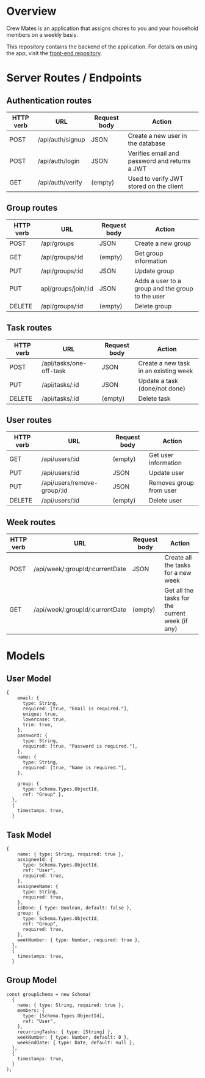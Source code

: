 # Overview
Crew Mates is an application that assigns chores to you and your household members on a weekly basis. 

This repository contains the backend of the application. For details on using the app, visit the [front-end repository](https://github.com/Violinistapirata/final_project_client).

# Server Routes / Endpoints

## Authentication routes

| HTTP verb | URL              | Request body | Action                                        |
| --------- | ---------------- | ------------ | --------------------------------------------- |
| POST      | /api/auth/signup | JSON         | Create a new user in the database            |
| POST      | /api/auth/login  | JSON         | Verifies email and password and returns a JWT |
| GET       | /api/auth/verify | (empty)      | Used to verify JWT stored on the client       |

## Group routes

| HTTP verb | URL             | Request body | Action                     |
| --------- | --------------- | ------------ | -------------------------- |
| POST      | /api/groups     | JSON         | Create a new group         |
| GET       | /api/groups/:id | (empty)      | Get group information      |
| PUT       | /api/groups/:id | JSON         | Update group               |
| PUT       | api/groups/join/:id | JSON | Adds a user to a group and the group to the user 
| DELETE    | /api/groups/:id | (empty)      | Delete group               |

## Task routes

| HTTP verb | URL                           | Request body               | Action                    |
| --------- | ----------------------------- | -------------------------- | ------------------------- |
| POST      | /api/tasks/one-off-task        | JSON                       | Create a new task in an existing week|
| PUT       | /api/tasks/:id                | JSON                       | Update a task (done/not done)|
| DELETE    | /api/tasks/:id                | (empty)                    | Delete task            | 

## User routes

| HTTP verb | URL            | Request body | Action                    |
| --------- | -------------- | ------------ | ------------------------- |
| GET       | /api/users/:id | (empty)      | Get user information      |
| PUT       | /api/users/:id | JSON         | Update user               |
| PUT       | /api/users/remove-group/:id | JSON |Removes group from user
| DELETE    | /api/users/:id | (empty)      | Delete user               |

## Week routes

| HTTP verb | URL                               | Request body     | Action                     |
| --------- | --------------------------------- | ---------------- | -------------------------- |
| POST      | /api/week/:groupId/:currentDate   | JSON             | Create all the tasks for a new week|
| GET       | /api/week/:groupId/:currentDate   | (empty)          | Get all the tasks for the current week (if any) |

# Models

## User Model

```
{
    email: {
      type: String,
      required: [true, "Email is required."],
      unique: true,
      lowercase: true,
      trim: true,
    },
    password: {
      type: String,
      required: [true, "Password is required."],
    },
    name: {
      type: String,
      required: [true, "Name is required."],
    },

    group: {
      type: Schema.Types.ObjectId,
      ref: "Group" },
  },
  {
    timestamps: true,
  }
```

## Task Model

```
{
    name: { type: String, required: true },
    assigneeId: {
      type: Schema.Types.ObjectId,
      ref: "User",
      required: true,
    },
    assigneeName: {
      type: String,
      required: true,
    },
    isDone: { type: Boolean, default: false },
    group: {
      type: Schema.Types.ObjectId,
      ref: "Group",
      required: true,
    },
    weekNumber: { type: Number, required: true },
  },
  {
    timestamps: true,
  }
```

## Group Model

```
const groupSchema = new Schema(
  {
    name: { type: String, required: true },
    members: {
      type: [Schema.Types.ObjectId],
      ref: "User",
    },
    recurringTasks: { type: [String] },
    weekNumber: { type: Number, default: 0 },
    weekEndDate: { type: Date, default: null },
  },
  { 
    timestamps: true,
  }
);
```
